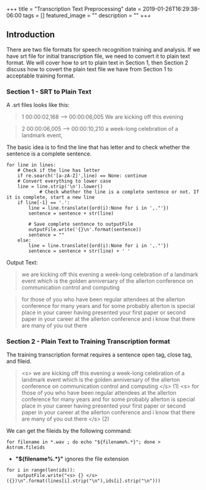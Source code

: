 +++ 
title = "Transcription Text Preprocessing" 
date = 2019-01-26T16:29:38-06:00 
tags = []
featured_image = "" 
description = "" 
+++

## Introduction
There are two file formats for speech recognition training and analysis. If we have srt file for initial transcription file, we need to convert it to plain text format.
We will cover how to srt to plain text in Section 1, then Section 2 discuss how to covert the plain text file we have from Section 1 to acceptable training format.

### Section 1 - SRT to Plain Text
A .srt files looks like this:

> 1
00:00:02,168 --> 00:00:06,005
We are kicking off this evening

>2
00:00:06,005 --> 00:00:10,210
a week-long celebration
of a landmark event,

The basic idea is to find the line that has letter and to check whether the sentence is a complete sentence. 
```
for line in lines:
	# Check if the line has letter 
	if re.search('[a-zA-Z]',line) == None: continue
	# Convert everything to lower case
	line = line.strip('\n').lower()
			# Check whether the line is a complete sentence or not. If it is complete, start a new line
	if line[-1] == '.': 
		line = line.translate({ord(i):None for i in ',."'})
		sentence = sentence + str(line)

		# Save complete sentence to outputFile
		outputFile.write('{}\n'.format(sentence))
		sentence = ""
	else: 
		line = line.translate({ord(i):None for i in ',."'})
		sentence = sentence + str(line) + ' '
```
Output Text:

> we are kicking off this evening a week-long celebration of a landmark event which is the golden anniversary of the allerton conference on communication control and computing

> for those of you who have been regular attendees at the allerton conference for many years and for some probably allerton is special place in your career having presented your first paper or second paper in your career at the allerton conference and i know that there are many of you out there

### Section 2 - Plain Text to Training Transcription format
The training transcription format requires a sentence open tag, close tag, and fileid.

> \<s> we are kicking off this evening a week-long celebration of a landmark event which is the golden anniversary of the allerton conference on communication control and computing \</s> (1)
\<s> for those of you who have been regular attendees at the allerton conference for many years and for some probably allerton is special place in your career having presented your first paper or second paper in your career at the allerton conference and i know that there are many of you out there \</s> (2)

We can get the fileids by the following command:
```
for filename in *.wav ; do echo "${filename%.*}"; done > Astrom.fileids
```
- **"${filename%.\*}"** ignores the file extension

```
for i in range(len(ids)):
    outputFile.write("<s> {} </s> ({})\n".format(lines[i].strip("\n"),ids[i].strip("\n")))

```
